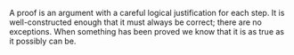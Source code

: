 A proof is an argument with a careful logical justification for each
step. It is well-constructed enough that it must always be correct;
there are no exceptions. When something has been proved we know that it
is as true as it possibly can be.
